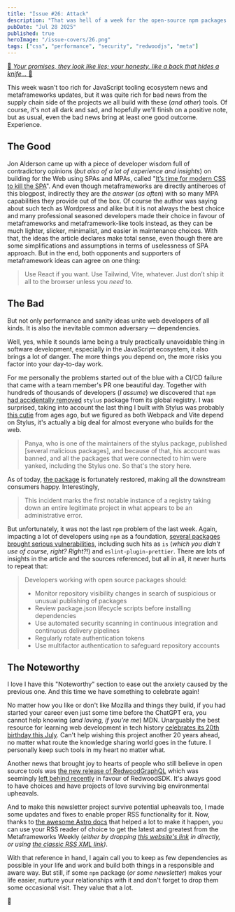 ```yaml
---
title: "Issue #26: Attack"
description: "That was hell of a week for the open-source npm packages ecosystem security, let's figure out why and what to do with that."
pubDate: "Jul 28 2025"
published: true
heroImage: "/issue-covers/26.png"
tags: ["css", "performance", "security", "redwoodjs", "meta"]
---
```


[🎵 _Your promises, they look like lies; your honesty, like a back that hides a knife..._ 🎵](https://www.youtube.com/watch?v=acIU7yxzJ70&list=PLYRq_7Yox1jDETeL_YgKUc8DXduCV9jA2&index=27)

This week wasn't too rich for JavaScript tooling ecosystem news and metaframeworks updates, but it was quite rich for bad news from the supply chain side of the projects we all build with these (_and other_) tools. Of course, it's not all dark and sad, and hopefully we'll finish on a positive note, but as usual, even the bad news bring at least one good outcome. Experience.

## The Good

Jon Alderson came up with a piece of developer wisdom full of contradictory opinions (_but also of a lot of experience and insights_) on building for the Web using SPAs and MPAs, called "[It’s time for modern CSS to kill the SPA](https://www.jonoalderson.com/conjecture/its-time-for-modern-css-to-kill-the-spa/)". And even though metaframeworks are directly antiheroes of this blogpost, indirectly they are _the answer_ (_as often_) with so many MPA capabilities they provide out of the box. Of course the author was saying about such tech as Wordpress and alike but it is not always the best choice and many professional seasoned developers made their choice in favour of metaframeworks and metaframework-like tools instead, as they can be much lighter, slicker, minimalist, and easier in maintenance choices. With that, the ideas the article declares make total sense, even though there are some simplifications and assumptions in terms of uselessness of SPA approach. But in the end, both opponents and supporters of metaframework ideas can agree on one thing:

> Use React if you want. Use Tailwind, Vite, whatever. Just don’t ship it all to the browser unless you _need_ to.

## The Bad

But not only performance and sanity ideas unite web developers of all kinds. It is also the inevitable common adversary — dependencies.

Well, yes, while it sounds lame being a truly practically unavoidable thing in software development, especially in the JavaScript ecosystem, it also brings a lot of danger. The more things you depend on, the more risks you factor into your day-to-day work.

For me personally the problems started out of the blue with a CI/CD failure that came with a team member's PR one beautiful day. Together with hundreds of thousands of developers (_I assume_) we discovered that `npm` [had accidentally removed](https://www.bleepingcomputer.com/news/security/npm-accidentally-removes-stylus-package-breaks-builds-and-pipelines/) `stylus` package from its global registry. I was surprised, taking into account the last thing I built with Stylus was probably [this cutie](https://codepen.io/fyodorio/pen/LWWJyo) from ages ago, but we figured as both Webpack and Vite depend on Stylus, it's actually a big deal for almost everyone who builds for the web.

> Panya, who is one of the maintainers of the stylus package, published [several malicious packages], and because of that, his account was banned, and all the packages that were connected to him were yanked, including the Stylus one. So that's the story here.

As of today, [the package](https://www.npmjs.com/package/stylus) is fortunately restored, making all the downstream consumers happy. Interestingly,

> This incident marks the first notable instance of a registry taking down an entire legitimate project in what appears to be an administrative error.

But unfortunately, it was not the last `npm` problem of the last week. Again, impacting a lot of developers using `npm` as a foundation, [several packages brought serious vulnerabilities](https://arstechnica.com/security/2025/07/open-source-repositories-are-seeing-a-rash-of-supply-chain-attacks/), including such hits as `is` (_which you didn't use of course, right? Right?!_) and `eslint-plugin-prettier`. There are lots of insights in the article and the sources referenced, but all in all, it never hurts to repeat that:

> Developers working with open source packages should:
>
> - Monitor repository visibility changes in search of suspicious or unusual publishing of packages
> - Review package.json lifecycle scripts before installing dependencies
> - Use automated security scanning in continuous integration and continuous delivery pipelines
> - Regularly rotate authentication tokens
> - Use multifactor authentication to safeguard repository accounts

## The Noteworthy

I love I have this "Noteworthy" section to ease out the anxiety caused by the previous one. And this time we have something to celebrate again!

No matter how you like or don't like Mozilla and things they build, if you had started your career even just some time before the ChatGPT era, you cannot help knowing (_and loving, if you're me_) MDN. Unarguably the best resource for learning web development in tech history [celebrates its 20th birthday this July](https://developer.mozilla.org/en-US/blog/mdn-turns-20/). Can't help wishing this project another 20 years ahead, no matter what route the knowledge sharing world goes in the future. I personally keep such tools in my heart no matter what.

Another news that brought joy to hearts of people who still believe in open source tools was [the new release of RedwoodGraphQL](https://github.com/redwoodjs/graphql/releases/tag/v8.8.0) which was seemingly [left behind recently](<http://localhost:4321/archive/12/#:~:text=The%20RedwoodJS%20team%20had%20come%20with%20a%20huge%20(and%20unexpected)%20split>) in favour of RedwoodSDK. It's always good to have choices and have projects of love surviving big environmental upheavals.

And to make this newsletter project survive potential upheavals too, I made some updates and fixes to enable proper RSS functionality for it. Now, thanks to [the awesome Astro docs](https://docs.astro.build/en/recipes/rss/) that helped a lot to make it happen, you can use your RSS reader of choice to get the latest and greatest from the Metaframeworks Weekly (_either by dropping [this website's link](https://metaframe.works) in directly, or using [the classic RSS XML link](https://metaframe.works/rss.xml))_.

With that reference in hand, I again call you to keep as few dependencies as possible in your life and work and build both things in a responsible and aware way. But still, if some `npm` package (_or some newsletter_) makes your life easier, nurture your relationships with it and don't forget to drop them some occasional visit. They value that a lot.

👋
